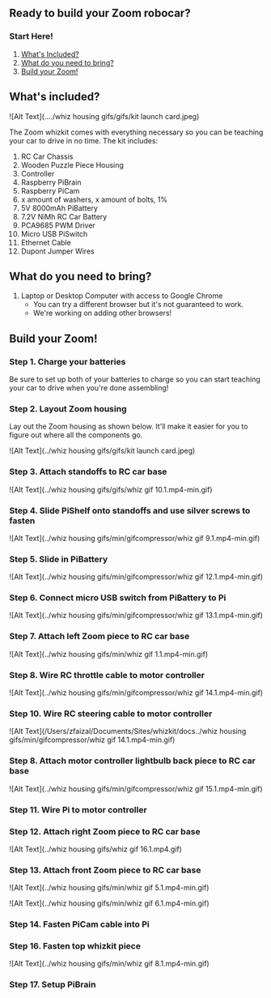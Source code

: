 ## Ready to build your Zoom robocar?

### Start Here!

1. [What's Included?](#whats-included)
2. [What do you need to bring?](#What-do-you-need-to-bring?)
3. [Build your Zoom!](#build-your-zoom)

## What's included? 

![Alt Text](..../whiz housing gifs/gifs/kit launch card.jpeg)

The Zoom whizkit comes with everything necessary so you can be teaching your car to drive in no time. The kit includes:

1. RC Car Chassis
2. Wooden Puzzle Piece Housing
3. Controller
4. Raspberry PiBrain
5. Raspberry PiCam
6. x amount of washers, x amount of bolts, 1% 
7. 5V 8000mAh PiBattery
8. 7.2V NiMh RC Car Battery
9. PCA9685 PWM Driver 
10. Micro USB PiSwitch
11. Ethernet Cable
12. Dupont Jumper Wires

## What do you need to bring? 

1. Laptop or Desktop Computer with access to Google Chrome
   - You can try a different browser but it's not guaranteed to work. 
   - We're working on adding other browsers!

## Build your Zoom!

### Step 1. Charge your batteries

Be sure to set up both of your batteries to charge so you can start teaching your car to drive when you're done assembling!

### Step 2. Layout Zoom housing

Lay out the Zoom housing as shown below. It'll make it easier for you to figure out where all the components go. 

![Alt Text](../whiz housing gifs/gifs/kit launch card.jpeg)

### Step 3. Attach standoffs to RC car base

![Alt Text](../whiz housing gifs/gifs/whiz gif 10.1.mp4-min.gif)

### Step 4. Slide PiShelf onto standoffs and use silver screws to fasten

![Alt Text](../whiz housing gifs/min/gifcompressor/whiz gif 9.1.mp4-min.gif)

### Step 5. Slide in PiBattery

![Alt Text](../whiz housing gifs/min/gifcompressor/whiz gif 12.1.mp4-min.gif)

### Step 6. Connect micro USB switch from PiBattery to Pi

![Alt Text](../whiz housing gifs/min/gifcompressor/whiz gif 13.1.mp4-min.gif)

### Step 7. Attach left Zoom piece to RC car base

![Alt Text](../whiz housing gifs/min/whiz gif 1.1.mp4-min.gif)

### Step 8. Wire RC throttle cable to motor controller

![Alt Text](../whiz housing gifs/min/gifcompressor/whiz gif 14.1.mp4-min.gif)

### Step 10. Wire RC steering cable to motor controller

![Alt Text](/Users/zfaizal/Documents/Sites/whizkit/docs../whiz housing gifs/min/gifcompressor/whiz gif 14.1.mp4-min.gif)

### Step 8. Attach motor controller lightbulb back piece to RC car base

![Alt Text](../whiz housing gifs/min/gifcompressor/whiz gif 15.1.mp4-min.gif)

### Step 11. Wire Pi to motor controller

### Step 12. Attach right Zoom piece to RC car base

![Alt Text](../whiz housing gifs/whiz gif 16.1.mp4.gif)

### Step 13. Attach front Zoom piece to RC car base

![Alt Text](../whiz housing gifs/min/whiz gif 5.1.mp4-min.gif)

![Alt Text](../whiz housing gifs/min/whiz gif 6.1.mp4-min.gif)

### Step 14. Fasten PiCam cable into Pi

### Step 16. Fasten top whizkit piece

![Alt Text](../whiz housing gifs/min/whiz gif 8.1.mp4-min.gif)

### Step 17. Setup PiBrain
